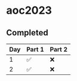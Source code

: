 # aoc2023

## Completed

| Day | Part 1 | Part 2 |
| --- | ------ | ------ |
| 1   | ✅     | ❌     |
| 2   | ✅     | ❌     |
